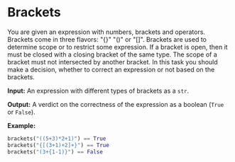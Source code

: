 # Brackets

You are given an expression with numbers, brackets and operators. Brackets come in three flavors: "{}" "()" or "[]". Brackets are used to determine scope or to restrict some expression. If a bracket is open, then it must be closed with a closing bracket of the same type. The scope of a bracket must not intersected by another bracket. In this task you should make a decision, whether to correct an expression or not based on the brackets.

**Input:** An expression with different types of brackets as a `str`.

**Output:** A verdict on the correctness of the expression as a boolean (`True` or `False`).

**Example:**
```python
brackets("((5+3)*2+1)") == True
brackets("{[(3+1)+2]+}") == True
brackets("(3+{1-1)}") == False
```
